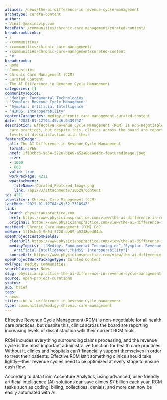 ```yaml
---
aliases: /news/the-ai-difference-in-revenue-cycle-management
archetype: curate-content
author:
- Vinit @maxinovip.com
basePath: /communities/chronic-care-management/curated-content/
breadcrumbLinks:
- /
- /communities/
- /communities/chronic-care-management/
- /communities/chronic-care-management/curated-content
- '#'
breadcrumbs:
- Home
- Communities
- Chronic Care Management (CCM)
- Curated Content
- The AI Difference in Revenue Cycle Management
categories: []
communityTopics:
- 'Medigy: Fundamental Technologies'
- 'Symplur: Revenue Cycle Management'
- 'Symplur: Artificial Intelligence'
- 'HIMSS: Interoperability'
contentCategories: medigy-chronic-care-management-curated-content
date: '2021-01-12T04:45:46.643974Z'
description: Effective Revenue Cycle Management (RCM) is non-negotiable for all health
  care practices, but despite this, clinics across the board are reporting increasing
  levels of dissatisfaction with their
featuredImage:
  alt: The AI Difference in Revenue Cycle Management
  format: JPEG
  href: 1f10cbc6-9e54-5720-be89-a5248de484dc-featuredImage.jpeg
  size:
  - 1000
  - 600
  valid: true
  workPackage: 4211
  wpAttachment:
    fileName: Curated_Featured_Image.png
    link: /api/v3/attachments/10529/content
id: 4211
identifier: Chronic Care Management (CCM)
lastMod: '2021-01-12T04:45:52.731898Z'
link:
  brand: physicianspractice.com
  href: https://www.physicianspractice.com/view/the-ai-difference-in-revenue-cycle-management
  original: https://www.physicianspractice.com/view/the-ai-difference-in-revenue-cycle-management
mastHead: Chronic Care Management (CCM) CoP
mdName: 1f10cbc6-9e54-5720-be89-a5248de484dc
openProjectCustomFields:
  cleanUrl: https://www.physicianspractice.com/view/the-ai-difference-in-revenue-cycle-management
  medigyTopics: '["Medigy: Fundamental Technologies","Symplur: Revenue Cycle Management","Symplur:
    Artificial Intelligence","HIMSS: Interoperability"]'
  sourceUrl: https://www.physicianspractice.com/view/the-ai-difference-in-revenue-cycle-management
openProjectWorkPackageType: Curated Content
owlType: Medigy Communities
searchCategory: News
slug: physicianspractice-the-ai-difference-in-revenue-cycle-management
source: open-project-curations
status: ''
sub: brief
tags:
- news
title: The AI Difference in Revenue Cycle Management
type: communities/medigy-chronic-care-management
---
```


<p>Effective Revenue Cycle Management (RCM) is non-negotiable for all health care practices, but despite this, clinics across the board are reporting increasing levels of dissatisfaction with their current RCM tools.</p><p>RCM includes everything surrounding claims processing, and the revenue cycle is the most important administrative function for health care practices. Without it, clinics and hospitals can’t financially support themselves in order to treat their patients. Effective RCM isn’t something clinics should take lightly—their revenue cycles need to be optimized at every stage to ensure cash flow.</p><p>According to data from Accenture Analytics, using advanced, user-friendly artificial intelligence (AI) solutions can save clinics $7 billion each year. RCM tasks such as coding, billing, collections, denials, and more can now be easily automated with AI.</p>